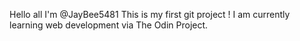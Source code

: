 Hello all I'm @JayBee5481
This is my first git project !
I am currently learning web development via The Odin Project.
